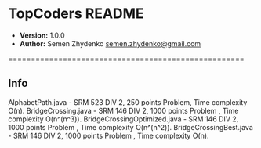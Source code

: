<a id="top">TopCoders README</a>
====================================================
- **Version:** 1.0.0
- **Author:** Semen Zhydenko <semen.zhydenko@gmail.com>


====================================================

<a id="info">Info</a>
--------------------------------------------------------------
AlphabetPath.java - SRM 523 DIV 2, 250 points Problem, Time complexity O(n).
BridgeCrossing.java - SRM 146 DIV 2, 1000 points Problem , Time complexity O(n^(n^3)).
BridgeCrossingOptimized.java - SRM 146 DIV 2, 1000 points Problem , Time complexity O(n^(n^2)).
BridgeCrossingBest.java - SRM 146 DIV 2, 1000 points Problem , Time complexity O(n).
